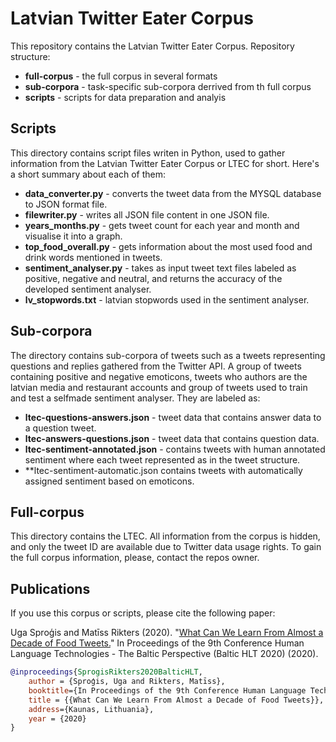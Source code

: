 # Latvian Twitter Eater Corpus

This repository contains the Latvian Twitter Eater Corpus.
Repository structure:
- **full-corpus** - the full corpus in several formats
- **sub-corpora** - task-specific sub-corpora derrived from th full corpus
- **scripts** - scripts for data preparation and analyis


Scripts
---------
This directory contains script files writen in Python, used to gather information from the Latvian Twitter Eater Corpus or LTEC for short.
Here's a short summary about each of them:
- **data_converter.py** - converts the tweet data from the MYSQL database to JSON format file.
- **filewriter.py** - writes all JSON file content in one JSON file.
- **years_months.py** - gets tweet count for each year and month and visualise it into a graph.
- **top_food_overall.py** - gets information about the most used food and drink words mentioned in tweets.
- **sentiment_analyser.py** - takes as input tweet text files labeled as positive, negative and neutral, and returns the accuracy of the
developed sentiment analyser.
- **lv_stopwords.txt** - latvian stopwords used in the sentiment analyser.

Sub-corpora
---------
The directory contains sub-corpora of tweets such as a tweets representing questions and replies gathered from the Twitter API.
A group of tweets containing positive and negative emoticons, tweets who authors are the latvian media and restaurant accounts  and group of tweets used to train and test a selfmade sentiment analyser.
They are labeled as:
- **ltec-questions-answers.json** - tweet data that contains answer data to a question tweet.
- **ltec-answers-questions.json** - tweet data that contains question data. 
- **ltec-sentiment-annotated.json** - contains tweets with human annotated sentiment where each tweet represented as in the tweet structure.
- **ltec-sentiment-automatic.json contains tweets with automatically assigned sentiment based on emoticons.

Full-corpus
---------
This directory contains the LTEC. All information from the corpus is hidden, and only the tweet ID are available due to Twitter data usage
rights. To gain the full corpus information, please, contact the repos owner.


Publications
---------

If you use this corpus or scripts, please cite the following paper:

Uga Sproģis and Matīss Rikters (2020). "[What Can We Learn From Almost a Decade of Food Tweets.](https://klc.vdu.lt/hlt/programme)" In Proceedings of the 9th Conference Human Language Technologies - The Baltic Perspective (Baltic HLT 2020) (2020).

```bibtex
@inproceedings{SprogisRikters2020BalticHLT,
	author = {Sproģis, Uga and Rikters, Matīss},
	booktitle={In Proceedings of the 9th Conference Human Language Technologies - The Baltic Perspective (Baltic HLT 2020)},
	title = {{What Can We Learn From Almost a Decade of Food Tweets}},
	address={Kaunas, Lithuania},
	year = {2020}
}
```

